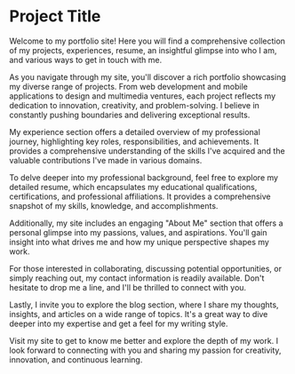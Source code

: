 # Project Title

Welcome to my portfolio site! Here you will find a comprehensive collection of my projects, experiences, resume, an insightful glimpse into who I am, and various ways to get in touch with me.

As you navigate through my site, you'll discover a rich portfolio showcasing my diverse range of projects. From web development and mobile applications to design and multimedia ventures, each project reflects my dedication to innovation, creativity, and problem-solving. I believe in constantly pushing boundaries and delivering exceptional results.

My experience section offers a detailed overview of my professional journey, highlighting key roles, responsibilities, and achievements. It provides a comprehensive understanding of the skills I've acquired and the valuable contributions I've made in various domains.

To delve deeper into my professional background, feel free to explore my detailed resume, which encapsulates my educational qualifications, certifications, and professional affiliations. It provides a comprehensive snapshot of my skills, knowledge, and accomplishments.

Additionally, my site includes an engaging "About Me" section that offers a personal glimpse into my passions, values, and aspirations. You'll gain insight into what drives me and how my unique perspective shapes my work.

For those interested in collaborating, discussing potential opportunities, or simply reaching out, my contact information is readily available. Don't hesitate to drop me a line, and I'll be thrilled to connect with you.

Lastly, I invite you to explore the blog section, where I share my thoughts, insights, and articles on a wide range of topics. It's a great way to dive deeper into my expertise and get a feel for my writing style.

Visit my site to get to know me better and explore the depth of my work. I look forward to connecting with you and sharing my passion for creativity, innovation, and continuous learning.
